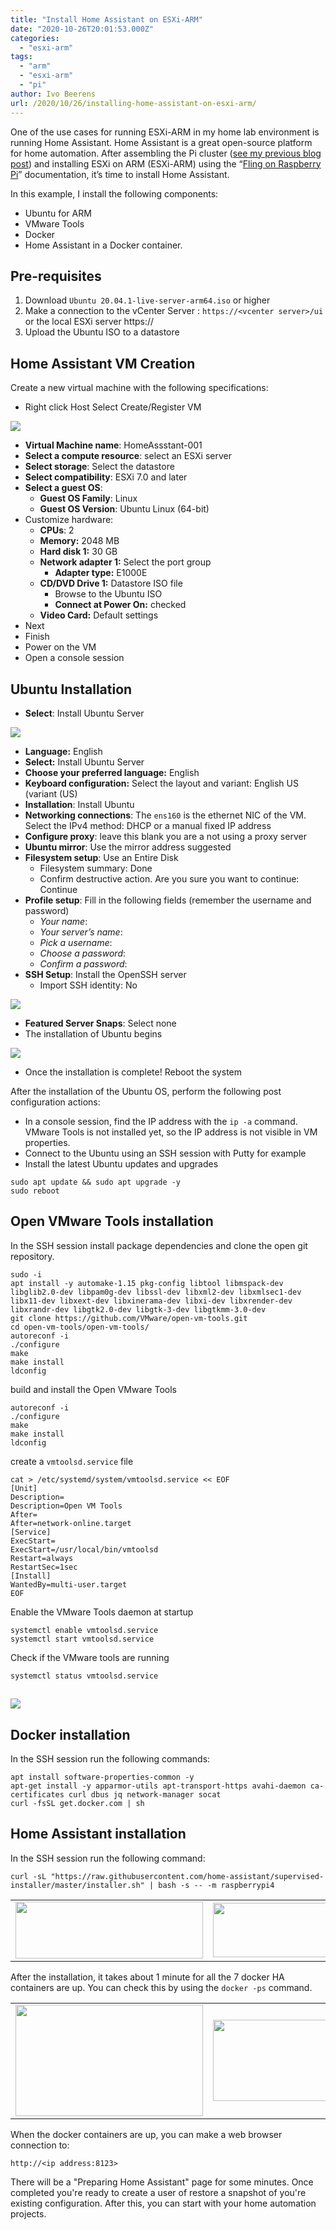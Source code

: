 ```yaml
---
title: "Install Home Assistant on ESXi-ARM"
date: "2020-10-26T20:01:53.000Z"
categories: 
  - "esxi-arm"
tags: 
  - "arm"
  - "esxi-arm"
  - "pi"
author: Ivo Beerens
url: /2020/10/26/installing-home-assistant-on-esxi-arm/
---
```


One of the use cases for running ESXi-ARM in my home lab environment is running Home Assistant. Home Assistant is a great open-source platform for home automation. After assembling the Pi cluster ([see my previous blog post](https://www.ivobeerens.nl/2020/10/21/how-to-build-an-esxi-on-arm-pi-cluster/)) and installing ESXi on ARM (ESXi-ARM) using the “[Fling on Raspberry Pi](https://flings.vmware.com/esxi-arm-edition)” documentation, it’s time to install Home Assistant.

In this example, I install the following components:
- Ubuntu for ARM
- VMware Tools
- Docker
- Home Assistant in a Docker container.

## Pre-requisites

1. Download `Ubuntu 20.04.1-live-server-arm64.iso` or higher
2. Make a connection to the vCenter Server : `https://<vcenter server>/ui` or the local ESXi server https://<esx-server>
3. Upload the Ubuntu ISO to a datastore

## Home Assistant VM Creation

Create a new virtual machine with the following specifications:

- Right click Host Select Create/Register VM

[![](images/1-300x150.jpg)](images/1.jpg)

- **Virtual Machine name**: HomeAssstant-001
- **Select a compute resource**: select an ESXi server
- **Select storage**: Select the datastore
- **Select compatibility**: ESXi 7.0 and later
- **Select a guest OS**:
    - **Guest OS Family**: Linux
    - **Guest OS Version**: Ubuntu Linux (64-bit)
- Customize hardware:
    - **CPUs**: 2
    - **Memory:** 2048 MB
    - **Hard disk 1:** 30 GB
    - **Network adapter 1:** Select the port group
        - **Adapter type:** E1000E
    - **CD/DVD Drive 1:** Datastore ISO file
        - Browse to the Ubuntu ISO
        - **Connect at Power On:** checked
    - **Video Card:** Default settings
- Next
- Finish
- Power on the VM
- Open a console session

## Ubuntu Installation

- **Select**: Install Ubuntu Server

[![](images/2-300x157.png)](images/2.png)

- **Language:** English
- **Select:** Install Ubuntu Server
- **Choose your preferred language:** English
- **Keyboard configuration:** Select the layout and variant: English US (variant (US)
- **Installation**: Install Ubuntu
- **Networking connections**: The `ens160` is the ethernet NIC of the VM. Select the IPv4 method: DHCP or a manual fixed IP address
- **Configure proxy**: leave this blank you are a not using a proxy server
- **Ubuntu mirror**: Use the mirror address suggested
- **Filesystem setup**: Use an Entire Disk
    - Filesystem summary: Done
    - Confirm destructive action. Are you sure you want to continue: Continue
- **Profile setup**: Fill in the following fields (remember the username and password)
    - _Your name_: <your name>
    - _Your server’s name_: <server name>
    - _Pick a username_: <username>
    - _Choose a password_: <password>
    - _Confirm a password_: <password>
- **SSH Setup**: Install the OpenSSH server
    - Import SSH identity: No

[![](images/SSH-300x227.png)](images/SSH.png)

- **Featured Server Snaps**: Select none
- The installation of Ubuntu begins

[![](images/Install-300x224.png)](images/Install.png)

- Once the installation is complete! Reboot the system

After the installation of the Ubuntu OS, perform the following post configuration actions:

- In a console session, find the IP address with the `ip -a` command. VMware Tools is not installed yet, so the IP address is not visible in VM properties.
- Connect to the Ubuntu using an SSH session with Putty for example
- Install the latest Ubuntu updates and upgrades

```
sudo apt update && sudo apt upgrade -y
sudo reboot
```

## **Open VMware Tools installation**

In the SSH session install package dependencies and clone the open git repository.

```
sudo -i
apt install -y automake-1.15 pkg-config libtool libmspack-dev libglib2.0-dev libpam0g-dev libssl-dev libxml2-dev libxmlsec1-dev libx11-dev libxext-dev libxinerama-dev libxi-dev libxrender-dev libxrandr-dev libgtk2.0-dev libgtk-3-dev libgtkmm-3.0-dev
git clone https://github.com/VMware/open-vm-tools.git
cd open-vm-tools/open-vm-tools/
autoreconf -i
./configure
make
make install
ldconfig
```

build and install the Open VMware Tools

```
autoreconf -i 
./configure
make
make install
ldconfig
```

create a `vmtoolsd.service` file

```
cat > /etc/systemd/system/vmtoolsd.service << EOF
[Unit]
Description=
Description=Open VM Tools
After=
After=network-online.target
[Service]
ExecStart=
ExecStart=/usr/local/bin/vmtoolsd
Restart=always
RestartSec=1sec
[Install]
WantedBy=multi-user.target
EOF
```

Enable the VMware Tools daemon at startup

```
systemctl enable vmtoolsd.service
systemctl start vmtoolsd.service
```

Check if the VMware tools are running

```
systemctl status vmtoolsd.service
```

## [![](images/VMwareToolsCheck-300x47.png)](images/VMwareToolsCheck.png)

## Docker installation

In the SSH session run the following commands:

```
apt install software-properties-common -y
apt-get install -y apparmor-utils apt-transport-https avahi-daemon ca-certificates curl dbus jq network-manager socat
curl -fsSL get.docker.com | sh
```

## Home Assistant installation

In the SSH session run the following command:

```
curl -sL "https://raw.githubusercontent.com/home-assistant/supervised-installer/master/installer.sh" | bash -s -- -m raspberrypi4
```

<table style="border-collapse: collapse; width: 100%;"><tbody><tr><td style="width: 50%;"><a href="images/HA1-1.png"><img class="aligncenter size-medium wp-image-7761" src="images/HA1-1-300x91.png" alt="" width="300" height="91"></a></td><td style="width: 50%;"><a href="https://www.ivobeerens.nl/wp-content/uploads/2020/10/ha2.png"><img class="aligncenter size-medium wp-image-7762" src="images/ha2-300x87.png" alt="" width="300" height="87"></a></td></tr></tbody></table>

After the installation, it takes about 1 minute for all the 7 docker HA containers are up. You can check this by using the `docker -ps` command.

<table style="border-collapse: collapse; width: 100%;"><tbody><tr><td style="width: 50%;"><a href="images/HA-web.png"><img class="aligncenter size-medium wp-image-7763" src="images/HA-web-300x178.png" alt="" width="300" height="178"></a></td><td style="width: 50%;"><a href="https://www.ivobeerens.nl/wp-content/uploads/2020/10/HA-web1.png"><img class="aligncenter size-medium wp-image-7764" src="images/HA-web1-300x130.png" alt="" width="300" height="130"></a></td></tr></tbody></table>

When the docker containers are up, you can make a web browser connection to:

`http://<ip address:8123>`

There will be a "Preparing Home Assistant" page for some minutes. Once completed you're ready to create a user of restore a snapshot of you're existing configuration. After this, you can start with your home automation projects.



